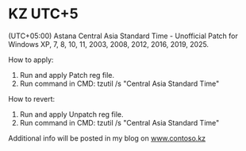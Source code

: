 # KZ UTC+5
(UTC+05:00) Astana Central Asia Standard Time - Unofficial Patch for Windows XP, 7, 8, 10, 11, 2003, 2008, 2012, 2016, 2019, 2025.

How to apply:
1. Run and apply Patch reg file.
2. Run command in CMD: tzutil /s "Central Asia Standard Time"

How to revert:
1. Run and apply Unpatch reg file.
2. Run command in CMD: tzutil /s "Central Asia Standard Time"

Additional info will be posted in my blog on www.contoso.kz
